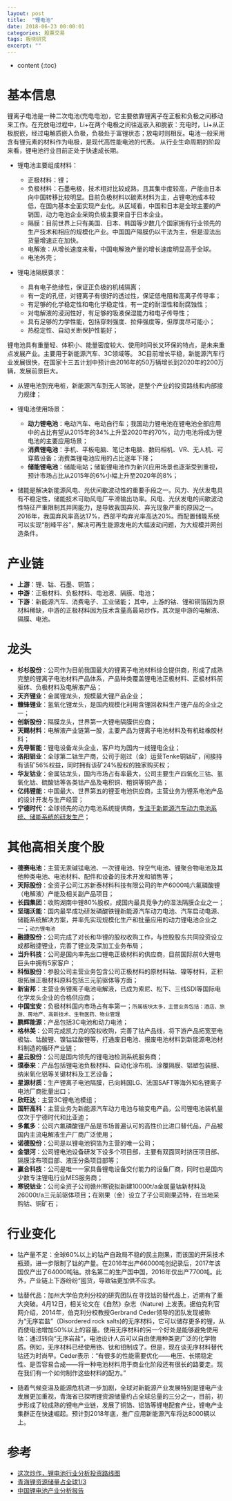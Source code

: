 ```yaml
---
layout: post
title:  "锂电池"
date: 2018-06-23 00:00:01
categories: 股票交易
tags: 板块研究
excerpt: ""
---
```


* content
{:toc}


# 基本信息
锂离子电池是一种二次电池(充电电池)，它主要依靠锂离子在正极和负极之间移动来工作。在充放电过程中，Li+在两个电极之间往返嵌入和脱嵌：充电时，Li+从正极脱嵌，经过电解质嵌入负极，负极处于富锂状态；放电时则相反。电池一般采用含有锂元素的材料作为电极，是现代高性能电池的代表。
从行业生命周期的阶段来看，锂电池行业目前正处于快速成长期。

* 锂电池主要组成材料：
  + 正极材料：锂；
  + 负极材料：石墨电极，技术相对比较成熟，且其集中度较高，产能由日本向中国转移比较明显。目前负极材料以碳素材料为主，占锂电池成本较低，在国内基本全面实现产业化。从区域看，中国和日本是全球主要的产销国，动力电池企业采购负极主要来自于日本企业。
  + 隔膜：目前世界上只有美国、日本、韩国等少数几个国家拥有行业领先的生产技术和相应的规模化产业。中国国产隔膜仍以干法为主，但是湿法出货量增速正在加快。
  + 电解液：从增长速度来看，中国电解液产量的增长速度明显高于全球。
  + 电池外壳；

* 锂电池隔膜要求：
  + 具有电子绝缘性，保证正负极的机械隔离；
  + 有一定的孔径，对锂离子有很好的透过性，保证低电阻和高离子传导率；
  + 有足够的化学稳定性和电化学稳定性，有一定的耐湿性和耐腐蚀性；
  + 对电解液的浸润性好，有足够的吸液保湿能力和电子传导性；
  + 具有足够的力学性能，包括穿刺强度、拉伸强度等，但厚度尽可能小；
  + 热稳定性、自动关断保护性能好；

锂电池具有重量轻、体积小、能量密度较大、使用时间长又环保的特点，是未来重点发展产业。主要用于新能源汽车、3C领域等。
3C目前增长平稳，新能源汽车行业发展很快，在国家十三五计划中预计由2016年的50万辆增长到2020年的200万辆，发展前景巨大。

* 从锂电池到充电桩，新能源汽车到无人驾驶，是整个产业的投资路线和内部接力规律；

* 锂电池使用场景：
  + **动力锂电池**：电动汽车、电动自行车；我国动力锂电池在锂电池全部应用中的占比有望从2015年的34%上升至2020年的70%，动力电池将成为锂电池的主要应用场景；
  + **消费锂电池**：手机、平板电脑、笔记本电脑、数码相机、VR、无人机、可穿戴设备；消费类锂电池应用的占比逐年下降；
  + **储能锂电池**：储能电站；储能锂电池作为新兴应用场景也逐渐受到重视，预计市场占比从2015年的6%小幅上升至2020年的8%；

* 储能是解决新能源风电、光伏间歇波动性的重要手段之一。风力、光伏发电具有不稳定性，储能技术可助风电厂平滑输出功率。风电、光伏发电的间歇波动性特征严重限制其并网能力，是导致我国弃风、弃光现象严重的原因之一。2016年，我国弃风率高达17%，西部平均弃光率高达20%。而配置储能系统可以实现“削峰平谷”，解决可再生能源发电的大幅波动问题，为大规模并网创造条件。




# 产业链
* **上游**：锂、钴、石墨、铜箔；
* **中游**：正极材料、负极材料、电池液、隔膜、电池；
* **下游**：新能源汽车、消费电子、工业储能；
其中，上游的钴、锂和铜箔因为原材料稀缺，中游的正极材料因为技术含量高最易炒作，其次是中游的电解液、隔膜、电池。




# 龙头

* **杉杉股份**：公司作为目前我国最大的锂离子电池材料综合提供商，形成了成熟完整的锂离子电池材料产品体系，产品种类覆盖锂电池正极材料、正极材料前驱体、负极材料及电解液产品；
* **天齐锂业**：金属锂龙头，规模最大锂产品企业；
* **赣锋锂业**：氢氧化锂龙头，是国内规模化利用含锂回收料生产锂产品的企业之一；
* **创新股份**：隔膜龙头，世界第一大锂电隔膜供应商；
* **天赐材料**：电解液产业链第一股，主要产品为锂离子电池材料及有机硅橡胶材料；
* **先导智能**：锂电设备龙头企业，客户均为国内一线锂电企业；
* **洛阳钼业**：全球第二钴生产商，公司于刚过（金）运营Tenke铜钴矿，间接持有该矿56%权益，同时拥有该矿24%股权的独家购买权；
* **华友钴业**：金属钴龙头，国内市场占有率最大，公司主要生产四氧化三钴、氢氧化钴、硫酸钴等各类钴产品及电积铜、粗铜等铜产品；
* **亿纬锂能**：中国最大、世界第五的锂亚电池供应商，主营业务为锂系电池产品的设计开发与生产经营；
* **宁德时代**：全球领先的动力电池系统提供商，<u>专注于新能源汽车动力电池系统、储能系统的研发生产</u>；




# 其他高相关度个股

* **德赛电池**：主营无汞碱锰电池、一次锂电池、锌空气电池、锂聚合物电池及其他种类电池、电池材料、配件和设备的技术开发和销售等；
* **天际股份**：全资子公司江苏新泰材料科技有限公司的年产6000吨六氟磷酸锂（电解液）产能及相关副产品项目；
* **长园集团**：收购湖南中锂80%股权，成国内最具竞争力的湿法隔膜企业之一；
* **坚瑞沃能**：国内最早成功研发磷酸铁锂新能源汽车动力电池、汽车启动电源、储能系统解决方案，并率先实现规模化生产和批量应用的动力锂电池企业之一；`动力锂电池`
* **融捷股份**：公司完成了对长和华锂的股权收购工作，与控股股东共同投资设立成都融捷锂业，完善了锂业及深加工业务布局；
* **当升科技**：公司是国内率先出口锂电正极材料的供应商，目前国际前6大锂电巨头中拥有5家客户；
* **科恒股份**：参股公司主营业务包含公司正极材料的原材料钴、镍等材料，正积极拓展正极材料原料包括三元前驱体等方面；
* **新宙邦**：主营业务锂离子电池电解液，已成为索尼、松下、三线SDI等国际电化学龙头企业的合格供应商；
* **中国宝安**：负极材料国内市场占有率第一；`所属板块太多，主营业务包括：酒店、旅游、房地产、高新技术、生物医药、物业管理`
* **鹏辉能源**：产品包括3C电池和动力电池；
* **格林美**：公司完成凯力克的股权收购，完善了钴产品线，将下游产品拓宽至电极钴、钴酸锂、镍钴锰酸锂等，打通废旧电池、报废电池材料到新能源电池材料制造的循环产业链；
* **星云股份**：公司是国内领先的锂电池检测系统服务商；
* **璞泰来**：产品包括锂电池负极材料、自动化涂布机、涂覆隔膜、铝塑包装膜、纳米氧化铝等关键材料及工艺设备；
* **星源材质**：生产锂离子电池隔膜，已向韩国LG、法国SAFT等海外知名锂离子电池厂商批量出口；
* **欣旺达**：主营3C锂电池模组；
* **国轩高科**：主营业务为新能源汽车动力电池与输变电产品，公司锂电池装机量仅次于宁德时代和比亚迪；
* **多氟多**：公司六氟磷酸锂产品是市场普遍认可的高性价比进口替代品，产品被国内主流电解液生产厂商广泛使用；
* **诺德股份**：公司是以锂电池铜箔为主营的唯一公司；
* **金银河**：公司锂电池设备研发下设多个项目部，主要有双面同时挤压项目部、隔膜涂布项目部、液压分条项目部等；
* **赢合科技**：公司是唯一一家具备锂电设备交付能力的设备厂商，同时也是国内少数专注锂电行业MES服务商；
* **寒锐钴业**：公司全资子公司赣州寒锐拟新建10000t/a金属量钴新材料及26000t/a三元前驱体项目；在刚果（金）设立了子公司刚果迈特，在当地采购钴、铜矿石；




# 行业变化
* 钴产量不足：全球60%以上的钴产自政局不稳的民主刚果，而该国的开采技术瓶颈，进一步限制了钴的产量。在2016年出产66000吨创纪录后，2017年该国仅产出了64000吨钴。排名第二的生产国中国，2016年仅出产7700吨。此外，产业链上下游纷纷“囤货，导致钴更加供不应求。

* 钴替代品：加州大学伯克利分校的研究团队在寻找钴的替代品上，近期有了重大突破。4月12日，相关论文在《自然》杂志（Nature) 上发表。据伯克利官网介绍，2014年，伯克利分校教授Gerbrand Ceder领导的团队发现被称为“无序岩盐”（Disordered rock salts)的无序材料，它可以储存更多的锂，从而使电池增加50%以上的容量。使用无序材料的另一个好处是能够避免使用钴：通过转向“无序岩盐”，电池设计人员可以自由使用种类更广泛的化学物质。例如，无序材料已经使用铬、钛和钼制成了。但是，现在谈无序材料替代钴还为时尚早。Ceder表示：“有很多的性能需要优化——电压、长期稳定性、是否容易合成——将一种电池材料用于商业化阶段还有很长的路要走。现在我们有一个如何制作这些材料的配方。”

* 随着气候变温及能源危机进一步加剧，全球对新能源产业发展特别是锂电产业发展更加重视，青海省已探明锂资源储量约占全球总量的三分之一，目前，初步形成了较成熟的锂电产业链，发展了铜箔、铝箔等锂电配套产业，锂电产业集群正在快速崛起。预计到2018年底，推广应用新能源汽车将达8000辆以上。



# 参考
* [这次炒作，锂电池行业分析投资路线图](https://zhuanlan.zhihu.com/p/29130827)
* [青海锂资源储量占全球1/3](https://finance.sina.cn/futuremarket/shxhjg/2015-10-08/detail-ifxiqtqy0508513.d.html?from=wap)
* [中国锂电池产业分析报告](https://www.sohu.com/a/196025612_733088)






